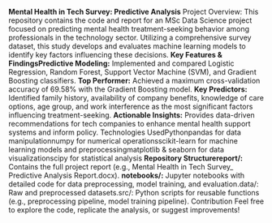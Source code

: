 **Mental Health in Tech Survey: Predictive Analysis** 
Project Overview:
This repository contains the code and report for an MSc Data Science project focused on predicting mental health treatment-seeking 
behavior among professionals in the technology sector. 
Utilizing a comprehensive survey dataset, this study develops and evaluates machine learning models to identify key factors influencing these decisions.
**Key Features & FindingsPredictive Modeling:** 
Implemented and compared Logistic Regression, Random Forest, Support Vector Machine (SVM), and Gradient Boosting classifiers.
**Top Performer:** Achieved a maximum cross-validation accuracy of 69.58% with the Gradient Boosting model.
**Key Predictors:** Identified family history, availability of company benefits, knowledge of care options, age group,
and work interference as the most significant factors influencing treatment-seeking.
**Actionable Insights:** Provides data-driven recommendations for tech companies to enhance mental health support systems and inform policy.
Technologies UsedPythonpandas for data manipulationnumpy for numerical operationsscikit-learn for machine learning models and preprocessingmatplotlib & 
seaborn for data visualizationscipy for statistical analysis
**Repository Structurereport/:** 
Contains the full project report (e.g., Mental Health in Tech Survey_ Predictive Analysis Report.docx).
**notebooks/:** Jupyter notebooks with detailed code for data preprocessing, model training, and evaluation.data/: Raw and preprocessed datasets.src/: 
Python scripts for reusable functions (e.g., preprocessing pipeline, model training pipeline).
Contribution Feel free to explore the code, replicate the analysis, or suggest improvements!
